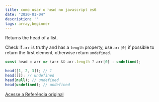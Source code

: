 ```yaml
---
title: como usar o head no javascript es6
date: "2020-01-04"
description: ''
tags: array,beginner
---
```


Returns the head of a list.

Check if `arr` is truthy and has a `length` property, use `arr[0]` if possible to return the first element, otherwise return `undefined`.

```js
const head = arr => (arr && arr.length ? arr[0] : undefined);
```

```js
head([1, 2, 3]); // 1
head([]); // undefined
head(null); // undefined
head(undefined); // undefined
```

[Acesse a Referência original](http://github.com/30-seconds/)
